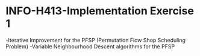 # INFO-H413-Implementation Exercise 1

-Iterative Improvement for the PFSP (Permutation Flow Shop Scheduling Problem)
-Variable Neighbourhood Descent algorithms for the PFSP